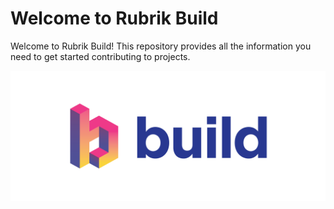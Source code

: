 # Welcome to Rubrik Build
Welcome to Rubrik Build! This repository provides all the information you need to get started contributing to projects. 

![](img/Rubrik-Build-Logo/build.png)
